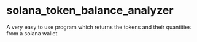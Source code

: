 # solana_token_balance_analyzer
A very easy to use program which returns the tokens and their quantities from a solana wallet
